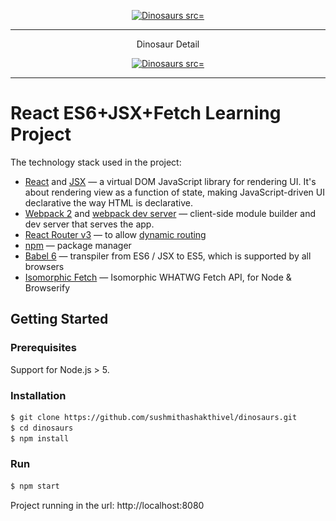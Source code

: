 <p align="center">
  <a href="https://github.com/sushmithashakthivel/dinosaurs">
    <img width="438" alt="Dinosaurs
      src="./HomePage.png">
  </a>
</p>

___

<p align="center">Dinosaur Detail</p>
<p align="center">
  <a href="https://github.com/sushmithashakthivel/dinosaurs">
    <img width="438" alt="Dinosaurs
      src="./DinosaurDetail.png">
  </a>
</p>

___

# React ES6+JSX+Fetch Learning Project

The technology stack used in the project:

- [React](https://facebook.github.io/react/) and [JSX](https://facebook.github.io/jsx/) — a virtual DOM JavaScript library for rendering UI.  It's about rendering view as a function of state, making JavaScript-driven UI declarative the way HTML is declarative.
- [Webpack 2](https://gist.github.com/sokra/27b24881210b56bbaff7) and [webpack dev server](https://github.com/webpack/webpack-dev-server) — client-side module builder and dev server that serves the app.
- [React Router v3](https://github.com/reactjs/react-router/blob/next/CHANGES.md) — to allow [dynamic routing](https://github.com/reactjs/react-router/blob/master/docs/guides/DynamicRouting.md)
- [npm](https://www.npmjs.com/) — package manager
- [Babel 6](http://babeljs.io/) — transpiler from ES6 / JSX to ES5, which is supported by all browsers
- [Isomorphic Fetch](https://github.com/matthew-andrews/isomorphic-fetch) — Isomorphic WHATWG Fetch API, for Node & Browserify

## Getting Started

### Prerequisites

Support for Node.js > 5.

### Installation

```sh
$ git clone https://github.com/sushmithashakthivel/dinosaurs.git
$ cd dinosaurs
$ npm install
```
### Run

```sh
$ npm start
```

Project running in the url: http://localhost:8080
